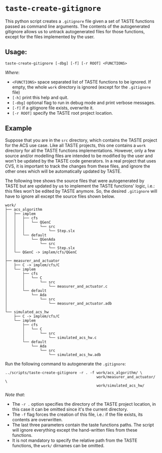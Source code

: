# `taste-create-gitignore`

This python script creates a `.gitignore` file given a set of TASTE functions passed as command line arguments. The contents of the autogenerated gitignore allows us to untrack autogenerated files for those functions, except for the files implemented by the user.

## Usage:

`taste-create-gitignore [-dbg] [-f] [-r ROOT] <FUNCTIONS>`

*Where*:
  - `<FUNCTIONS>` space separated list of TASTE functions to be ignored. If empty, the whole `work` directory is ignored (except for the `.gitignore` file)
  - `[-h]` print this help and quit.
  - `[-dbg]` optional flag to run in debug mode and print verbose messages.
  - `[-f]` if a gitignore file exists, overwrite it.
  - `[-r ROOT]` specify the TASTE root project location.
  
## Example

Suppose that you are in the `src` directory, which contains the TASTE project for the ACS use case. Like all TASTE projects, this one contains a `work` directory for all the TASTE functions implementations. However, only a few source and/or modelling files are intended to be modified by the user and won't be updated by the TASTE code generators.
In a real project that uses CVS, it is important to track the changes from these files, and ignore the other ones which will be automatically updated by TASTE.

The following tree shows the source files that were autogenerated by TASTE but are updated by us to implement the TASTE functions' logic, i.e.: this files won't be edited by TASTE anymore. So, the desired `.gitignore` will have to ignore all except the source files shown below.

```
work/
├── acs_algorithm
│   ├── implem
│   │   ├── cfs
│   │   │   └── QGenC
│   │   │       └── src
│   │   │           └── Step.slx
│   │   └── default
│   │       └── QGenAda
│   │           └── src
│   │               └── Step.slx
│   └── QGenC -> implem/cfs/QGenC
│
├── measurer_and_actuator
│   ├── C -> implem/cfs/C
│   └── implem
│       ├── cfs
│       │   └── C
│       │       └── src
│       │           └── measurer_and_actuator.c
│       └── default
│           └── Ada
│               └── src
│                   └── measurer_and_actuator.adb
│
└── simulated_acs_hw
    ├── C -> implem/cfs/C
    └── implem
        ├── cfs
        │   └── C
        │       └── src
        │           └── simulated_acs_hw.c
        └── default
            └── Ada
                └── src
                    └── simulated_acs_hw.adb
```

Run the following command to autogenerate the `.gitignore`:
```console
../scripts/taste-create-gitignore -r . -f work/acs_algorithm/ \
                                          work/measurer_and_actuator/ \
                                          work/simulated_acs_hw/
```
*Note that*:
- The `-r .` option specifies the directory of the TASTE project location, in this case it can be omitted since it's the current directory.
- The `-f` flag forces the creation of this file, i.e.: if the file exists, its contents are overwritten.
- The last three parameters contain the taste functions paths. The script will ignore everything except the hand-written files from these functions.
- It is not mandatory to specify the relative path from the TASTE functions, the `work/` dirnames can be omitted.
